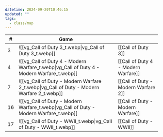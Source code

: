 ```yaml
---
datetime: 2024-09-20T10:46:15
updated: ""
tags:
  - class/map
---
```

<!-- QueryToSerialize: table without id sequence as "#", embed(link(thumbnail)) as Game, file.link as ""  from #class/video-game where series = [[]] sort sequence -->
<!-- SerializedQuery: table without id sequence as "#", embed(link(thumbnail)) as Game, file.link as ""  from #class/video-game where series = [[]] sort sequence -->

| #  | Game                                                                                                           |                                                                                      |
| -- | -------------------------------------------------------------------------------------------------------------- | ------------------------------------------------------------------------------------ |
| 3  | ![[vg_Call of Duty 3_t.webp\|vg_Call of Duty 3_t.webp]]                                   | [[Call of Duty 3]]                                   |
| 4  | ![[vg_Call of Duty 4 - Modern Warfare_t.webp\|vg_Call of Duty 4 - Modern Warfare_t.webp]] | [[Call of Duty 4 - Modern Warfare]] |
| 7  | ![[vg_Call of Duty - Modern Warfare 2_t.webp\|vg_Call of Duty - Modern Warfare 2_t.webp]] | [[Call of Duty - Modern Warfare 2]] |
| 16 | ![[vg_Call of Duty - Modern Warfare_t.webp\|vg_Call of Duty - Modern Warfare_t.webp]]     | [[Call of Duty - Modern Warfare]]     |
| 17 | ![[vg_Call of Duty - WWII_t.webp\|vg_Call of Duty - WWII_t.webp]]                         | [[Call of Duty - WWII]]                         |
<!-- SerializedQuery END -->
